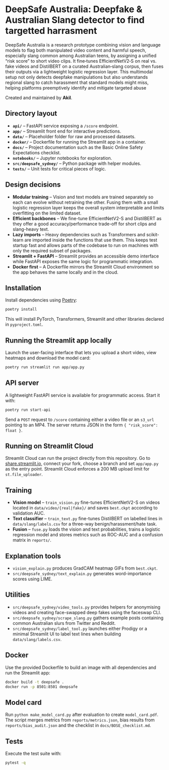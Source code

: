 # DeepSafe Australia: Deepfake & Australian Slang detector to find targetted harrasment 

DeepSafe Australia  is a research prototype combining vision and language models to flag both manipulated video content and harmful speech, especially slang common among Australian teens, by assigning a unified “risk score” to short video clips. It fine‑tunes EfficientNetV2‑S on real vs. fake videos and DistilBERT on a curated Australian‑slang corpus, then fuses their outputs via a lightweight logistic regression layer. This multimodal setup not only detects deepfake manipulations but also understands regional slang to catch harassment that standard models might miss, helping platforms preemptively identify and mitigate targeted abuse

Created and maintained by **Akil**.

## Directory layout

- **`api/`** – FastAPI service exposing a `/score` endpoint.
- **`app/`** – Streamlit front end for interactive predictions.
- **`data/`** – Placeholder folder for raw and processed datasets.
- **`docker/`** – Dockerfile for running the Streamlit app in a container.
- **`docs/`** – Project documentation such as the Basic Online Safety Expectations checklist.
- **`notebooks/`** – Jupyter notebooks for exploration.
- **`src/deepsafe_sydney/`** – Python package with helper modules.
- **`tests/`** – Unit tests for critical pieces of logic.

## Design decisions

- **Modular training** – Vision and text models are trained separately so each
  can evolve without retraining the other. Fusing them with a small logistic
  regression layer keeps the overall system interpretable and limits
  overfitting on the limited dataset.
- **Efficient backbones** – We fine-tune EfficientNetV2-S and DistilBERT as they
  offer a good accuracy/performance trade-off for short clips and slang-heavy
  text.
- **Lazy imports** – Heavy dependencies such as Transformers and
  scikit-learn are imported inside the functions that use them. This keeps test
  startup fast and allows parts of the codebase to run on machines with only the
  required subset of packages.
- **Streamlit + FastAPI** – Streamlit provides an accessible demo interface
  while FastAPI exposes the same logic for programmatic integration.
- **Docker first** – A Dockerfile mirrors the Streamlit Cloud environment so the
  app behaves the same locally and in the cloud.

## Installation

Install dependencies using [Poetry](https://python-poetry.org/):

```bash
poetry install
```

This will install PyTorch, Transformers, Streamlit and other libraries declared in `pyproject.toml`.

## Running the Streamlit app locally

Launch the user-facing interface that lets you upload a short video, view heatmaps and download the model card:

```bash
poetry run streamlit run app/app.py
```

## API server

A lightweight FastAPI service is available for programmatic access. Start it with:

```bash
poetry run start-api
```

Send a `POST` request to `/score` containing either a video file or an `s3_url` pointing to an MP4. The server returns JSON in the form `{ "risk_score": float }`.

## Running on Streamlit Cloud

Streamlit Cloud can run the project directly from this repository. Go to [share.streamlit.io](https://share.streamlit.io), connect your fork, choose a branch and set `app/app.py` as the entry point. Streamlit Cloud enforces a 200 MB upload limit for `st.file_uploader`.

## Training

- **Vision model** – `train_vision.py` fine-tunes EfficientNetV2-S on videos located in `data/video/{real|fake}/` and saves `best.ckpt` according to validation AUC.
- **Text classifier** – `train_text.py` fine-tunes DistilBERT on labelled lines in `data/slang/labels.csv` for a three-way benign/harassment/hate task.
- **Fusion** – `fuse.py` loads the vision and text probabilities, trains a logistic regression model and stores metrics such as ROC-AUC and a confusion matrix in `reports/`.

## Explanation tools

- `vision_explain.py` produces GradCAM heatmap GIFs from `best.ckpt`.
- `src/deepsafe_sydney/text_explain.py` generates word-importance scores using LIME.

## Utilities

- `src/deepsafe_sydney/video_tools.py` provides helpers for anonymising videos and creating face-swapped deep fakes using the faceswap CLI.
- `src/deepsafe_sydney/scrape_slang.py` gathers example posts containing common Australian slurs from Twitter and Reddit.
- `src/deepsafe_sydney/label_tool.py` launches either Prodigy or a minimal Streamlit UI to label text lines when building `data/slang/labels.csv`.

## Docker

Use the provided Dockerfile to build an image with all dependencies and run the Streamlit app:

```bash
docker build -t deepsafe .
docker run -p 8501:8501 deepsafe
```

## Model card

Run `python make_model_card.py` after evaluation to create `model_card.pdf`. The script merges metrics from `reports/metrics.json`, bias results from `reports/bias_audit.json` and the checklist in `docs/BOSE_checklist.md`.

## Tests

Execute the test suite with:

```bash
pytest -q
```

